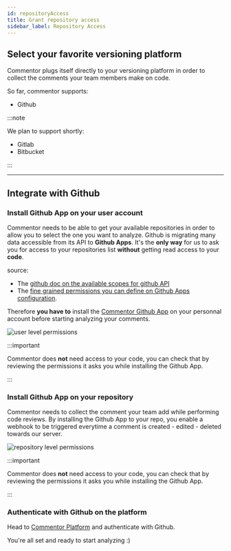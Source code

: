 ```yaml
---
id: repositoryAccess
title: Grant repository access
sidebar_label: Repository Access
---
```


## Select your favorite versioning platform

Commentor plugs itself directly to your versioning platform in order to collect the comments your team members make on code.

So far, commentor supports:

- Github

:::note

We plan to support shortly:

- Gitlab
- Bitbucket

:::

---

## Integrate with Github

### Install Github App on your user account

Commentor needs to be able to get your available repositories in order to allow you to select the one you want to analyze.
Github is migrating many data accessible from its API to **Github Apps**. It's the **only way** for us to ask you for access to your repositories list **without** getting read access to your **code**.

source:

- The [github doc on the available scopes for github API](https://developer.github.com/apps/building-oauth-apps/understanding-scopes-for-oauth-apps/#available-scopes)
- The [fine grained permissions you can define on Github Apps configuration](https://developer.github.com/v3/apps/permissions/#metadata-permissions).

Therefore **you have to** install the [Commentor Github App](https://github.com/apps/commentor) on your personnal account before starting analyzing your comments.

![user level permissions][github-app-user-permissions]

[github-app-user-permissions]: /img/github-app-user-permissions.png "Grant the read access to the repo you want to access to through commentor."

:::important

Commentor does **not** need access to your code, you can check that by reviewing the permissions it asks you while installing the Github App.

:::

### Install Github App on your repository

Commentor needs to collect the comment your team add while performing code reviews. By installing the Github App to your repo, you enable a webhook to be triggered everytime a comment is created - edited - deleted towards our server.

![repository level permissions][github-app-repository-permissions]

[github-app-repository-permissions]: /img/github-app-repository-permissions.png "Grant the read access to the repo you want to start tracking the comments from."

:::important

Commentor does **not** need access to your code, you can check that by reviewing the permissions it asks you while installing the Github App.

:::

### Authenticate with Github on the platform

Head to [Commentor Platform](https://commentor.netlify.app) and authenticate with Github.

You're all set and ready to start analyzing :)
